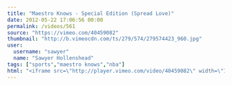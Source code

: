 ```yaml
---
title: "Maestro Knows - Special Edition (Spread Love)"
date: 2012-05-22 17:06:56 00:00
permalink: /videos/561
source: "https://vimeo.com/40459082"
thumbnail: "http://b.vimeocdn.com/ts/279/574/279574423_960.jpg"
user:
  username: "sawyer"
  name: "Sawyer Hollenshead"
tags: ["sports","maestro knows","nba"]
html: "<iframe src=\"http://player.vimeo.com/video/40459082\" width=\"1280\" height=\"720\" frameborder=\"0\" webkitallowfullscreen mozallowfullscreen allowfullscreen></iframe>"
---
```


